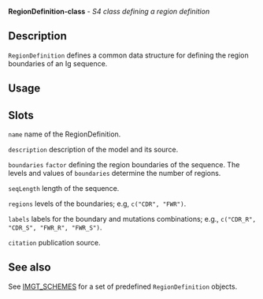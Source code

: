 





**RegionDefinition-class** - *S4 class defining a region definition*

Description
--------------------

`RegionDefinition` defines a common data structure for defining the region
boundaries of an Ig sequence.

Usage
--------------------



Slots
-------------------



`name`
name of the RegionDefinition.


`description`
description of the model and its source.


`boundaries`
`factor` defining the region boundaries of the 
sequence. The levels and values of `boundaries` 
determine the number of regions.


`seqLength`
length of the sequence.


`regions`
levels of the boundaries; e.g, `c("CDR", "FWR")`.


`labels`
labels for the boundary and mutations combinations;
e.g., `c("CDR_R", "CDR_S", "FWR_R", "FWR_S")`.


`citation`
publication source.





See also
-------------------

See [IMGT_SCHEMES](IMGT_SCHEMES.md) for a set of predefined `RegionDefinition` objects.



